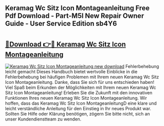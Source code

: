 ## Keramag Wc Sitz Icon Montageanleitung Free Pdf Download - Part-M5I New Repair Owner Guide - User Service Edition sb4Y6

# <h2><a href="http://df82e4.blite.top/?on=Keramag+Wc+Sitz+Icon+Montageanleitung">🔗Download 👉🔴 Keramag Wc Sitz Icon Montageanleitung</a></h2>

[![Keramag Wc Sitz Icon Montageanleitung new download](https://i.imgur.com/lujVjoI.png)](http://df82e4.blite.top/?on=Keramag+Wc+Sitz+Icon+Montageanleitung)
Fehlerbehebung leicht gemacht Dieses Handbuch bietet wertvolle Einblicke in die Fehlerbehebung bei häufigen Problemen mit Ihrem neuen Keramag Wc Sitz Icon Montageanleitung. Danke, dass Sie sich für uns entschieden haben! Viel Spaß beim Erkunden der Möglichkeiten mit Ihrem neuen Keramag Wc Sitz Icon Montageanleitung! Erleben Sie die Zukunft mit den innovativen Funktionen Ihres neuen Keramag Wc Sitz Icon Montageanleitung. Wir hoffen, dass das Keramag Wc Sitz Icon MontageanleitungD eine klare und leicht verständliche Anleitung für den Einstieg in Ihr neues Produkt war. Sollten Sie Hilfe oder Klärung benötigen, zögern Sie bitte nicht, sich an unser Kundendienstteam zu wenden.
